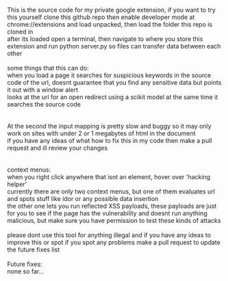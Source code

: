 This is the source code for my private google extension, if you want to try this yourself clone this github repo then enable developer mode at chrome://extensions and load unpacked, then load the folder this repo is cloned in </br>
after its loaded open a terminal, then navigate to where you store this extension and run python server.py so files can transfer data between each other
</br>
</br>
some things that this can do: </br>
when you load a page it searches for suspicious keywords in the source code of the url, doesnt guarantee that you find any sensitive data but points it out with a window alert </br>
looks at the url for an open redirect using a scikit model at the same time it searches the source code </br>
</br>
</br>
At the second the input mapping is pretty slow and buggy so it may only work on sites with under 2 or 1 megabytes of html in the document</br>
if you have any ideas of what how to fix this in my code then make a pull request and ill review your changes </br> </br></br>
context menus: </br> 
when you right click anywhere that isnt an element, hover over 'hacking helper' </br>
currently there are only two context menus, but one of them evaluates url and spots stuff like idor or any possible data insertion </br>
the other one lets you run reflected XSS payloads, these payloads are just for you to see if the page has the vulnerability and doesnt run anything malicious, but make sure you have permission to test these kinds of attacks </br>
</br>
please dont use this tool for anything illegal and if you have any ideas to improve this or spot if you spot any problems make a pull request to update the future fixes list
</br></br>
Future fixes: </br>
none so far...
</br> </br>
